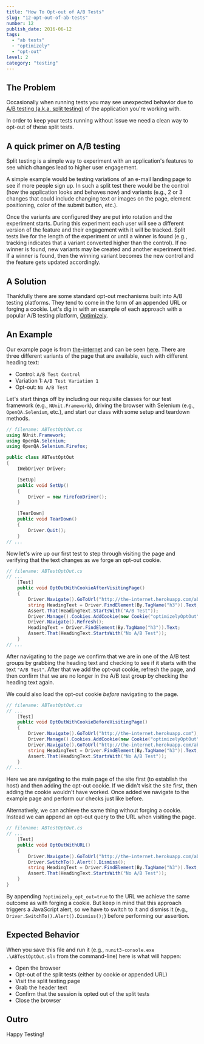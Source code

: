 ```yaml
---
title: "How To Opt-out of A/B Tests"
slug: "12-opt-out-of-ab-tests"
number: 12
publish_date: 2016-06-12
tags:
  - "ab tests"
  - "optimizely"
  - "opt-out"
level: 2
category: "testing"
---
```


## The Problem

Occasionally when running tests you may see unexpected behavior due to [A/B testing (a.k.a. split testing)](http://en.wikipedia.org/wiki/A/B_testing) of the application you're working with.

In order to keep your tests running without issue we need a clean way to opt-out of these split tests.

## A quick primer on A/B testing

Split testing is a simple way to experiment with an application's features to see which changes lead to higher user engagement.

A simple example would be testing variations of an e-mail landing page to see if more people sign up. In such a split test there would be the control (how the application looks and behaves now) and variants (e.g., 2 or 3 changes that could include changing text or images on the page, element positioning, color of the submit button, etc.).

Once the variants are configured they are put into rotation and the experiment starts. During this experiment each user will see a different version of the feature and their engagement with it will be tracked. Split tests live for the length of the experiment or until a winner is found (e.g., tracking indicates that a variant converted higher than the control). If no winner is found, new variants may be created and another experiment tried. If a winner is found, then the winning variant becomes the new control and the feature gets updated accordingly.

## A Solution

Thankfully there are some standard opt-out mechanisms built into A/B testing platforms. They tend to come in the form of an appended URL or forging a cookie. Let's dig in with an example of each approach with a popular A/B testing platform, [Optimizely](https://www.optimizely.com/).

## An Example

Our example page is from [the-internet](http://github.com/tourdedave/the-internet) and can be seen [here](http://the-internet.herokuapp.com/abtest). There are three different variants of the page that are available, each with different heading text:

+ Control: `A/B Test Control`
+ Variation 1: `A/B Test Variation 1`
+ Opt-out: `No A/B Test`

Let's start things off by including our requisite classes for our test framework (e.g., `NUnit.Framework`), driving the browser with Selenium (e.g., `OpenQA.Selenium`, etc.), and start our class with some setup and teardown methods. 

```csharp
// filename: ABTestOptOut.cs
using NUnit.Framework;
using OpenQA.Selenium;
using OpenQA.Selenium.Firefox;

public class ABTestOptOut
{
    IWebDriver Driver;

    [SetUp]
    public void SetUp()
    {
        Driver = new FirefoxDriver();
    }

    [TearDown]
    public void TearDown()
    {
        Driver.Quit();
    }
// ...
```

Now let's wire up our first test to step through visiting the page and verifying that the text changes as we forge an opt-out cookie.

```csharp
// filename: ABTestOptOut.cs
// ...
    [Test]
    public void OptOutWithCookieAfterVisitingPage()
    {
        Driver.Navigate().GoToUrl("http://the-internet.herokuapp.com/abtest");
        string HeadingText = Driver.FindElement(By.TagName("h3")).Text;
        Assert.That(HeadingText.StartsWith("A/B Test"));
        Driver.Manage().Cookies.AddCookie(new Cookie("optimizelyOptOut", "true"));
        Driver.Navigate().Refresh();
        HeadingText = Driver.FindElement(By.TagName("h3")).Text;
        Assert.That(HeadingText.StartsWith("No A/B Test"));
    }
// ...
```

After navigating to the page we confirm that we are in one of the A/B test groups by grabbing the heading text and checking to see if it starts with the text `"A/B Test"`. After that we add the opt-out cookie, refresh the page, and then confirm that we are no longer in the A/B test group by checking the heading text again.

We could also load the opt-out cookie _before_ navigating to the page.

```csharp
// filename: ABTestOptOut.cs
// ...
    [Test]
    public void OptOutWithCookieBeforeVisitingPage()
    {
        Driver.Navigate().GoToUrl("http://the-internet.herokuapp.com");
        Driver.Manage().Cookies.AddCookie(new Cookie("optimizelyOptOut", "true"));
        Driver.Navigate().GoToUrl("http://the-internet.herokuapp.com/abtest");
        string HeadingText = Driver.FindElement(By.TagName("h3")).Text;
        Assert.That(HeadingText.StartsWith("No A/B Test"));
    }
// ...
```

Here we are navigating to the main page of the site first (to establish the host) and then adding the opt-out cookie. If we didn't visit the site first, then adding the cookie wouldn't have worked. Once added we navigate to the example page and perform our checks just like before.

Alternatively, we can achieve the same thing without forging a cookie. Instead we can append an opt-out query to the URL when visiting the page.

```csharp
// filename: ABTestOptOut.cs
// ...
    [Test]
    public void OptOutWithURL()
    {
        Driver.Navigate().GoToUrl("http://the-internet.herokuapp.com/abtest?optimizely_opt_out=true");
        Driver.SwitchTo().Alert().Dismiss();
        string HeadingText = Driver.FindElement(By.TagName("h3")).Text;
        Assert.That(HeadingText.StartsWith("No A/B Test"));
    }
}
```

By appending `?optimizely_opt_out=true` to the URL we achieve the same outcome as with forging a cookie. But keep in mind that this approach triggers a JavaScript alert, so we have to switch to it and dismiss it (e.g., `Driver.SwitchTo().Alert().Dismiss();`) before performing our assertion.

## Expected Behavior

When you save this file and run it (e.g., `nunit3-console.exe .\ABTestOptOut.sln` from the command-line) here is what will happen:

+ Open the browser
+ Opt-out of the split tests (either by cookie or appended URL)
+ Visit the split testing page
+ Grab the header text
+ Confirm that the session is opted out of the split tests
+ Close the browser

## Outro

Happy Testing!
